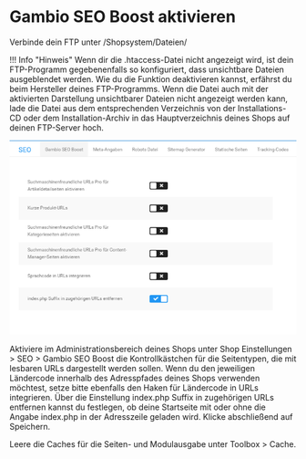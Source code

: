 # Gambio SEO Boost aktivieren 

Verbinde dein FTP unter /Shopsystem/Dateien/

!!! Info "Hinweis"
	 Wenn dir die .htaccess-Datei nicht angezeigt wird, ist dein FTP-Programm gegebenenfalls so konfiguriert, dass unsichtbare Dateien ausgeblendet werden. Wie du die Funktion deaktivieren kannst, erfährst du beim Hersteller deines FTP-Programms. Wenn die Datei auch mit der aktivierten Darstellung unsichtbarer Dateien nicht angezeigt werden kann, lade die Datei aus dem entsprechenden Verzeichnis von der Installations-CD oder dem Installation-Archiv in das Hauptverzeichnis deines Shops auf deinen FTP-Server hoch.

![](Bilder/Abb007_SEO_Boost_aktivieren.png "Gambio SEO Boost Einstellungen")

Aktiviere im Administrationsbereich deines Shops unter Shop Einstellungen \> SEO \> Gambio SEO Boost die Kontrollkästchen für die Seitentypen, die mit lesbaren URLs dargestellt werden sollen. Wenn du den jeweiligen Ländercode innerhalb des Adresspfades deines Shops verwenden möchtest, setze bitte ebenfalls den Haken für Ländercode in URLs integrieren. Über die Einstellung index.php Suffix in zugehörigen URLs entfernen kannst du festlegen, ob deine Startseite mit oder ohne die Angabe index.php in der Adresszeile geladen wird. Klicke abschließend auf Speichern.

Leere die Caches für die Seiten- und Modulausgabe unter Toolbox \> Cache.




